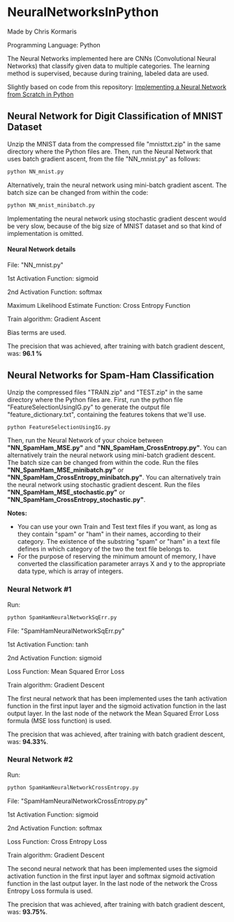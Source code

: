 # NeuralNetworksInPython

Made by Chris Kormaris

Programming Language: Python

The Neural Networks implemented here are CNNs (Convolutional Neural Networks) that classify given data to multiple categories. The learning method is supervised, because during training, labeled data are used.


Slightly based on code from this repository: <a href="https://github.com/dennybritz/nn-from-scratch">Implementing a Neural Network from Scratch in Python</a>

## Neural Network for Digit Classification of MNIST Dataset

Unzip the MNIST data from the compressed file "mnisttxt.zip" in the same directory where the Python files are.
Then, run the Neural Network that uses batch gradient ascent, from the file "NN_mnist.py" as follows:
```python
python NN_mnist.py
```
Alternatively, train the neural network using mini-batch gradient ascent. The batch size can be changed from within the code:
```python
python NN_mnist_minibatch.py
```
Implementating the neural network using stochastic gradient descent would be very slow, because of the big size of MNIST dataset and so that kind of implementation is omitted.

#### Neural Network details
File: "NN_mnist.py"

1st Activation Function: sigmoid

2nd Activation Function: softmax

Maximum Likelihood Estimate Function: Cross Entropy Function

Train algorithm: Gradient Ascent

Bias terms are used.

The precision that was achieved, after training with batch gradient descent, was: **96.1 %**

## Neural Networks for Spam-Ham Classification

Unzip the compressed files "TRAIN.zip" and "TEST.zip" in the same directory where the Python files are.
First, run the python file "FeatureSelectionUsingIG.py" to generate the output file
"feature_dictionary.txt", containing the features tokens that we'll use.
```python
python FeatureSelectionUsingIG.py
```
Then, run the Neural Network of your choice between **"NN_SpamHam_MSE.py"** and **"NN_SpamHam_CrossEntropy.py"**.
You can alternatively train the neural network using mini-batch gradient descent. The batch size can be changed from within the code. Run the files **"NN_SpamHam_MSE_minibatch.py"** or **"NN_SpamHam_CrossEntropy_minibatch.py"**.
You can alternatively train the neural network using stochastic gradient descent. Run the files **"NN_SpamHam_MSE_stochastic.py"** or **"NN_SpamHam_CrossEntropy_stochastic.py"**.

**Notes:**

* You can use your own Train and Test text files if you want, as long as they contain "spam" or "ham" in their names, according to their category. The existence of the substring "spam" or "ham" in a text file defines in which category of the two the text file belongs to.
* For the purpose of reserving the minimum amount of memory, I have converted the classification parameter arrays X and y to the appropriate data type, which is array of integers.

### Neural Network #1
Run:
```python
python SpamHamNeuralNetworkSqErr.py
```
File: "SpamHamNeuralNetworkSqErr.py"

1st Activation Function: tanh

2nd Activation Function: sigmoid

Loss Function: Mean Squared Error Loss

Train algorithm: Gradient Descent


The first neural network that has been implemented uses
the tanh activation function in the first input layer
and the sigmoid activation function in the last output layer.
In the last node of the network the Mean Squared Error Loss formula (MSE loss function) is used.

The precision that was achieved, after training with batch gradient descent, was: **94.33%**.

### Neural Network #2
Run:
```python
python SpamHamNeuralNetworkCrossEntropy.py
```
File: "SpamHamNeuralNetworkCrossEntropy.py"

1st Activation Function: sigmoid

2nd Activation Function: softmax

Loss Function: Cross Entropy Loss

Train algorithm: Gradient Descent


The second neural network that has been implemented uses
the sigmoid activation function in the first input layer
and softmax sigmoid activation function in the last output layer.
In the last node of the network the Cross Entropy Loss formula is used.

The precision that was achieved, after training with batch gradient descent, was: **93.75%**.
